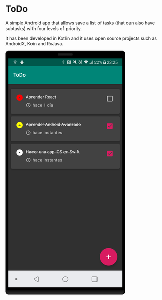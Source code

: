 # ToDo

A simple Android app that allows save a list of tasks (that can also have subtasks) with four levels of priority.

It has been developed in Kotlin and it uses open source projects such as AndroidX, Koin and RxJava.

![Screenshot](screenshot.png?raw=true) 